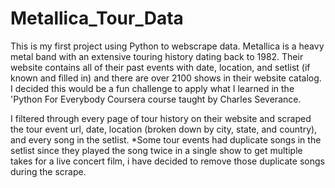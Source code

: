 # Metallica_Tour_Data

This is my first project using Python to webscrape data. Metallica is a heavy metal band with an extensive touring history dating back to 1982. Their website contains all of their past events with date, location, and setlist (if known and filled in) and there are over 2100 shows in their website catalog. I decided this would be a fun challenge to apply what I learned in the 'Python For Everybody Coursera course taught by Charles Severance.

I filtered through every page of tour history on their website and scraped the tour event url, date, location (broken down by city, state, and country), and every song in the setlist. *Some tour events had duplicate songs in the setlist since they played the song twice in a single show to get multiple takes for a live concert film, i have decided to remove those duplicate songs during the scrape.
